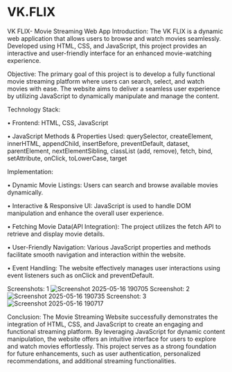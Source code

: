 # VK.FLIX
VK FLIX- Movie Streaming Web App
Introduction: The VK FLIX is a dynamic web application that allows users to browse and watch movies seamlessly. Developed using HTML, CSS, and JavaScript, this project provides an interactive and user-friendly interface for an enhanced movie-watching experience.

Objective: The primary goal of this project is to develop a fully functional movie streaming platform where users can search, select, and watch movies with ease. The website aims to deliver a seamless user experience by utilizing JavaScript to dynamically manipulate and manage the content.

Technology Stack:

•   Frontend: HTML, CSS, JavaScript

• JavaScript Methods & Properties Used: 
querySelector, createElement, innerHTML, appendChild, insertBefore, preventDefault, dataset, parentElement, nextElementSibling, classList (add, remove), fetch, bind, setAttribute, onClick, toLowerCase, target 

Implementation:

• Dynamic Movie Listings: Users can search and browse available movies dynamically.

• Interactive & Responsive UI: JavaScript is used to handle DOM manipulation and enhance the overall user experience.

• Fetching Movie Data(API Integration): The project utilizes the fetch API to retrieve and display movie details.

• User-Friendly Navigation: Various JavaScript properties and methods facilitate smooth navigation and interaction within the website.

• Event Handling: The website effectively manages user interactions using event listeners such as onClick and preventDefault.



Screenshots: 
1
![Screenshot 2025-05-16 190705](https://github.com/user-attachments/assets/e3fdef8e-9cc8-4338-9cc6-c2a535a83f88) 
Screenshot: 2
![Screenshot 2025-05-16 190735](https://github.com/user-attachments/assets/89d2a5eb-c044-4558-aacf-9a908e30fea1)
Screenshot: 3
![Screenshot 2025-05-16 190717](https://github.com/user-attachments/assets/55504d31-0f41-4ae6-8f77-b6a903910f90)






Conclusion: The Movie Streaming Website successfully demonstrates the integration of HTML, CSS, and JavaScript to create an engaging and functional streaming platform. By leveraging JavaScript for dynamic content manipulation, the website offers an intuitive interface for users to explore and watch movies effortlessly. This project serves as a strong foundation for future enhancements, such as user authentication, personalized recommendations, and additional streaming functionalities.
